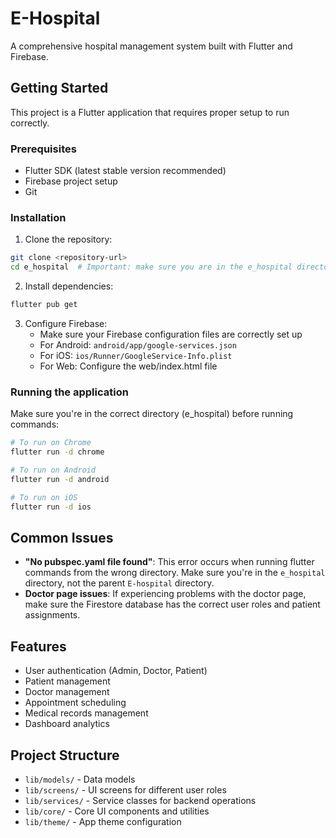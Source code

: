 # E-Hospital

A comprehensive hospital management system built with Flutter and Firebase.

## Getting Started

This project is a Flutter application that requires proper setup to run correctly.

### Prerequisites

- Flutter SDK (latest stable version recommended)
- Firebase project setup
- Git

### Installation

1. Clone the repository:
```bash
git clone <repository-url>
cd e_hospital  # Important: make sure you are in the e_hospital directory, NOT E-hospital
```

2. Install dependencies:
```bash
flutter pub get
```

3. Configure Firebase:
   - Make sure your Firebase configuration files are correctly set up
   - For Android: `android/app/google-services.json`
   - For iOS: `ios/Runner/GoogleService-Info.plist`
   - For Web: Configure the web/index.html file

### Running the application

Make sure you're in the correct directory (e_hospital) before running commands:

```bash
# To run on Chrome
flutter run -d chrome

# To run on Android
flutter run -d android

# To run on iOS
flutter run -d ios
```

## Common Issues

- **"No pubspec.yaml file found"**: This error occurs when running flutter commands from the wrong directory. Make sure you're in the `e_hospital` directory, not the parent `E-hospital` directory.
- **Doctor page issues**: If experiencing problems with the doctor page, make sure the Firestore database has the correct user roles and patient assignments.

## Features

- User authentication (Admin, Doctor, Patient)
- Patient management
- Doctor management
- Appointment scheduling
- Medical records management
- Dashboard analytics

## Project Structure

- `lib/models/` - Data models
- `lib/screens/` - UI screens for different user roles
- `lib/services/` - Service classes for backend operations
- `lib/core/` - Core UI components and utilities
- `lib/theme/` - App theme configuration
